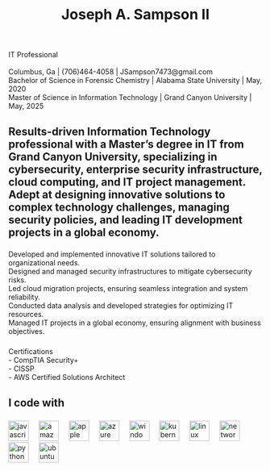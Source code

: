 <br clear="both">

<h1 align="center">Joseph A. Sampson II</h1>

###

<br clear="both">

<p align="left">IT Professional<br><br>Columbus, Ga | (706)464-4058 | JSampson7473@gmail.com<br>Bachelor of Science in Forensic Chemistry | Alabama State University | May, 2020<br>Master of Science in Information Technology | Grand Canyon University | May, 2025</p>

###

<h2 align="left">Results-driven Information Technology professional with a Master’s degree in IT from Grand Canyon University, specializing in cybersecurity, enterprise security infrastructure, cloud computing, and IT project management. Adept at designing innovative solutions to complex technology challenges, managing security policies, and leading IT development projects in a global economy.</h2>

###

<p align="left">Developed and implemented innovative IT solutions tailored to organizational needs.<br>Designed and managed security infrastructures to mitigate cybersecurity risks.<br>Led cloud migration projects, ensuring seamless integration and system reliability.<br>Conducted data analysis and developed strategies for optimizing IT resources.<br>Managed IT projects in a global economy, ensuring alignment with business objectives.</p>

###

<p align="left">Certifications<br>- CompTIA Security+<br>- CISSP<br>- AWS Certified Solutions Architect</p>

###

<h2 align="left">I code with</h2>

###

<div align="left">
  <img src="https://cdn.jsdelivr.net/gh/devicons/devicon/icons/javascript/javascript-original.svg" height="40" alt="javascript logo"  />
  <img width="12" />
  <img src="https://cdn.jsdelivr.net/gh/devicons/devicon/icons/amazonwebservices/amazonwebservices-line-wordmark.svg" height="40" alt="amazonwebservices logo"  />
  <img width="12" />
  <img src="https://cdn.jsdelivr.net/gh/devicons/devicon/icons/apple/apple-original.svg" height="40" alt="apple logo"  />
  <img width="12" />
  <img src="https://cdn.jsdelivr.net/gh/devicons/devicon/icons/azure/azure-original.svg" height="40" alt="azure logo"  />
  <img width="12" />
  <img src="https://cdn.jsdelivr.net/gh/devicons/devicon/icons/windows8/windows8-original.svg" height="40" alt="windows8 logo"  />
  <img width="12" />
  <img src="https://cdn.jsdelivr.net/gh/devicons/devicon/icons/kubernetes/kubernetes-plain.svg" height="40" alt="kubernetes logo"  />
  <img width="12" />
  <img src="https://cdn.jsdelivr.net/gh/devicons/devicon/icons/linux/linux-original.svg" height="40" alt="linux logo"  />
  <img width="12" />
  <img src="https://cdn.jsdelivr.net/gh/devicons/devicon/icons/networkx/networkx-original.svg" height="40" alt="networkx logo"  />
  <img width="12" />
  <img src="https://cdn.jsdelivr.net/gh/devicons/devicon/icons/python/python-original.svg" height="40" alt="python logo"  />
  <img width="12" />
  <img src="https://cdn.jsdelivr.net/gh/devicons/devicon/icons/ubuntu/ubuntu-plain.svg" height="40" alt="ubuntu logo"  />
</div>

###
